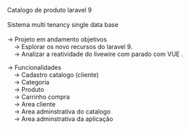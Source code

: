 
Catalogo de produto  laravel 9<br><br>
Sistema multi tenancy single data base<br><br>
-> Projeto em andamento objetivos<br>
&nbsp;&nbsp;&nbsp;      -> Esplorar os novo recursos do laravel 9.<br>
&nbsp;&nbsp;&nbsp;      -> Analizar a reatividade do livewire com parado com VUE .<br>

-> Funcionalidades <br>
&nbsp;&nbsp;&nbsp;    -> Cadastro catalogo (cliente)<br>
&nbsp;&nbsp;&nbsp;     -> Categoria <br>
&nbsp;&nbsp;&nbsp;     -> Produto<br>
&nbsp;&nbsp;&nbsp;     -> Carrinho compra<br>
&nbsp;&nbsp;&nbsp;     -> Area cliente<br>
&nbsp;&nbsp;&nbsp;     -> Area adminstrativa do catalogo<br>
&nbsp;&nbsp;&nbsp;     -> Area adminstrativa da aplicação<br>
    
